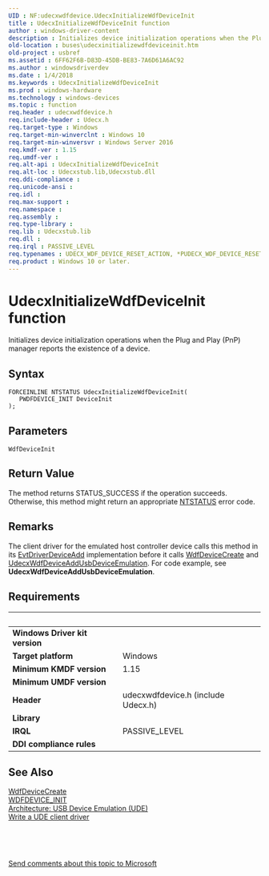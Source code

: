 ```yaml
---
UID : NF:udecxwdfdevice.UdecxInitializeWdfDeviceInit
title : UdecxInitializeWdfDeviceInit function
author : windows-driver-content
description : Initializes device initialization operations when the Plug and Play (PnP) manager reports the existence of a device.
old-location : buses\udecxinitializewdfdeviceinit.htm
old-project : usbref
ms.assetid : 6FF62F6B-D83D-45DB-BE83-7A6D61A6AC92
ms.author : windowsdriverdev
ms.date : 1/4/2018
ms.keywords : UdecxInitializeWdfDeviceInit
ms.prod : windows-hardware
ms.technology : windows-devices
ms.topic : function
req.header : udecxwdfdevice.h
req.include-header : Udecx.h
req.target-type : Windows
req.target-min-winverclnt : Windows 10
req.target-min-winversvr : Windows Server 2016
req.kmdf-ver : 1.15
req.umdf-ver : 
req.alt-api : UdecxInitializeWdfDeviceInit
req.alt-loc : Udecxstub.lib,Udecxstub.dll
req.ddi-compliance : 
req.unicode-ansi : 
req.idl : 
req.max-support : 
req.namespace : 
req.assembly : 
req.type-library : 
req.lib : Udecxstub.lib
req.dll : 
req.irql : PASSIVE_LEVEL
req.typenames : UDECX_WDF_DEVICE_RESET_ACTION, *PUDECX_WDF_DEVICE_RESET_ACTION
req.product : Windows 10 or later.
---
```



# UdecxInitializeWdfDeviceInit function
Initializes device initialization operations when the Plug and Play (PnP) manager reports the existence of a device.

## Syntax

````
FORCEINLINE NTSTATUS UdecxInitializeWdfDeviceInit(
   PWDFDEVICE_INIT DeviceInit
);
````

## Parameters

`WdfDeviceInit`




## Return Value

The method returns STATUS_SUCCESS if the operation succeeds. Otherwise, this method might return an appropriate <a href="https://msdn.microsoft.com/7792201b-63bb-4db5-803d-2af02893d505">NTSTATUS</a> error code.

## Remarks

The client driver for the emulated host controller device calls this method in its <a href="..\wdfdriver\nc-wdfdriver-evt_wdf_driver_device_add.md">EvtDriverDeviceAdd</a> implementation before it calls <a href="..\wdfdevice\nf-wdfdevice-wdfdevicecreate.md">WdfDeviceCreate</a> and <a href="..\udecxwdfdevice\nf-udecxwdfdevice-udecxwdfdeviceaddusbdeviceemulation.md">UdecxWdfDeviceAddUsbDeviceEmulation</a>. For code example, see <b>UdecxWdfDeviceAddUsbDeviceEmulation</b>.

## Requirements
| &nbsp; | &nbsp; |
| ---- |:---- |
| **Windows Driver kit version** |  |
| **Target platform** | Windows |
| **Minimum KMDF version** | 1.15 |
| **Minimum UMDF version** |  |
| **Header** | udecxwdfdevice.h (include Udecx.h) |
| **Library** |  |
| **IRQL** | PASSIVE_LEVEL |
| **DDI compliance rules** |  |

## See Also

<dl>
<dt>
<a href="..\wdfdevice\nf-wdfdevice-wdfdevicecreate.md">WdfDeviceCreate</a>
</dt>
<dt>
<a href="https://msdn.microsoft.com/library/windows/hardware/ff546951">WDFDEVICE_INIT</a>
</dt>
<dt>
<a href="https://msdn.microsoft.com/library/windows/hardware/mt595932">Architecture: USB Device Emulation (UDE)</a>
</dt>
<dt>
<a href="https://msdn.microsoft.com/library/windows/hardware/mt595939">Write a UDE client driver</a>
</dt>
</dl>
 

 

<a href="mailto:wsddocfb@microsoft.com?subject=Documentation%20feedback [usbref\buses]:%20UdecxInitializeWdfDeviceInit function%20 RELEASE:%20(1/4/2018)&amp;body=%0A%0APRIVACY STATEMENT%0A%0AWe use your feedback to improve the documentation. We don't use your email address for any other purpose, and we'll remove your email address from our system after the issue that you're reporting is fixed. While we're working to fix this issue, we might send you an email message to ask for more info. Later, we might also send you an email message to let you know that we've addressed your feedback.%0A%0AFor more info about Microsoft's privacy policy, see http://privacy.microsoft.com/en-us/default.aspx." title="Send comments about this topic to Microsoft">Send comments about this topic to Microsoft</a>